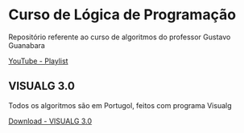 # Curso de Lógica de Programação
Repositório referente ao curso de algoritmos do professor Gustavo Guanabara

[YouTube - Playlist](https://www.youtube.com/playlist?list=PLHz_AreHm4dmSj0MHol_aoNYCSGFqvfXV) 

## VISUALG 3.0

Todos os algoritmos são em Portugol, feitos com programa Visualg

[Download - VISUALG 3.0](https://sourceforge.net/projects/visualg30/)



